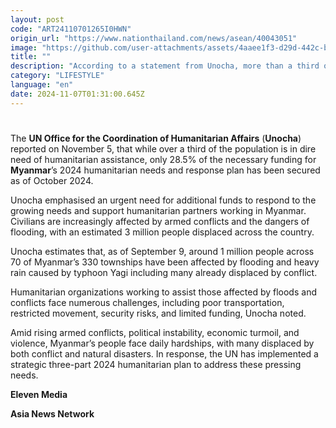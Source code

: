 ```yaml
---
layout: post
code: "ART24110701265I0HWN"
origin_url: "https://www.nationthailand.com/news/asean/40043051"
image: "https://github.com/user-attachments/assets/4aaee1f3-d29d-442c-bad4-eda3ba1a65c2"
title: ""
description: "According to a statement from Unocha, more than a third of the country’s population urgently requires humanitarian aid, especially food, shelter, clean water, and healthcare, due to ongoing armed conflicts."
category: "LIFESTYLE"
language: "en"
date: 2024-11-07T01:31:00.645Z
---
```


# 









The **UN Office for the Coordination of Humanitarian Affairs** (**Unocha**) reported on November 5, that while over a third of the population is in dire need of humanitarian assistance, only 28.5% of the necessary funding for **Myanmar**’s 2024 humanitarian needs and response plan has been secured as of October 2024.

Unocha emphasised an urgent need for additional funds to respond to the growing needs and support humanitarian partners working in Myanmar. Civilians are increasingly affected by armed conflicts and the dangers of flooding, with an estimated 3 million people displaced across the country.

Unocha estimates that, as of September 9, around 1 million people across 70 of Myanmar’s 330 townships have been affected by flooding and heavy rain caused by typhoon Yagi including many already displaced by conflict.

Humanitarian organizations working to assist those affected by floods and conflicts face numerous challenges, including poor transportation, restricted movement, security risks, and limited funding, Unocha noted.

Amid rising armed conflicts, political instability, economic turmoil, and violence, Myanmar’s people face daily hardships, with many displaced by both conflict and natural disasters. In response, the UN has implemented a strategic three-part 2024 humanitarian plan to address these pressing needs.

**Eleven Media**

**Asia News Network**